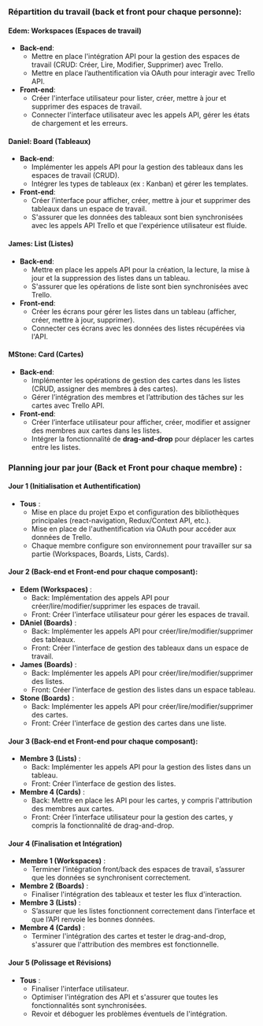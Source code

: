 ### Répartition du travail (back et front pour chaque personne):

#### **Edem: Workspaces (Espaces de travail)**
- **Back-end**:
  - Mettre en place l'intégration API pour la gestion des espaces de travail (CRUD: Créer, Lire, Modifier, Supprimer) avec Trello.
  - Mettre en place l’authentification via OAuth pour interagir avec Trello API.
- **Front-end**:
  - Créer l'interface utilisateur pour lister, créer, mettre à jour et supprimer des espaces de travail.
  - Connecter l'interface utilisateur avec les appels API, gérer les états de chargement et les erreurs.
  
#### **Daniel: Board (Tableaux)**
- **Back-end**:
  - Implémenter les appels API pour la gestion des tableaux dans les espaces de travail (CRUD).
  - Intégrer les types de tableaux (ex : Kanban) et gérer les templates.
- **Front-end**:
  - Créer l’interface pour afficher, créer, mettre à jour et supprimer des tableaux dans un espace de travail.
  - S'assurer que les données des tableaux sont bien synchronisées avec les appels API Trello et que l'expérience utilisateur est fluide.

#### **James: List (Listes)**
- **Back-end**:
  - Mettre en place les appels API pour la création, la lecture, la mise à jour et la suppression des listes dans un tableau.
  - S'assurer que les opérations de liste sont bien synchronisées avec Trello.
- **Front-end**:
  - Créer les écrans pour gérer les listes dans un tableau (afficher, créer, mettre à jour, supprimer).
  - Connecter ces écrans avec les données des listes récupérées via l'API.

#### **MStone: Card (Cartes)**
- **Back-end**:
  - Implémenter les opérations de gestion des cartes dans les listes (CRUD, assigner des membres à des cartes).
  - Gérer l’intégration des membres et l’attribution des tâches sur les cartes avec Trello API.
- **Front-end**:
  - Créer l’interface utilisateur pour afficher, créer, modifier et assigner des membres aux cartes dans les listes.
  - Intégrer la fonctionnalité de **drag-and-drop** pour déplacer les cartes entre les listes.

### Planning jour par jour (Back et Front pour chaque membre) :

#### **Jour 1 (Initialisation et Authentification)**
- **Tous** : 
  - Mise en place du projet Expo et configuration des bibliothèques principales (react-navigation, Redux/Context API, etc.).
  - Mise en place de l'authentification via OAuth pour accéder aux données de Trello.
  - Chaque membre configure son environnement pour travailler sur sa partie (Workspaces, Boards, Lists, Cards).

#### **Jour 2 (Back-end et Front-end pour chaque composant)**:
- **Edem (Workspaces)** :
  - Back: Implémentation des appels API pour créer/lire/modifier/supprimer les espaces de travail.
  - Front: Créer l'interface utilisateur pour gérer les espaces de travail.
- **DAniel (Boards)** :
  - Back: Implémenter les appels API pour créer/lire/modifier/supprimer des tableaux.
  - Front: Créer l'interface de gestion des tableaux dans un espace de travail.
- **James (Boards)** :
  - Back: Implémenter les appels API pour créer/lire/modifier/supprimer des listes.
  - Front: Créer l'interface de gestion des listes dans un espace tableau.
- **Stone (Boards)** :
  - Back: Implémenter les appels API pour créer/lire/modifier/supprimer des cartes.
  - Front: Créer l'interface de gestion des cartes dans une liste.
  
#### **Jour 3 (Back-end et Front-end pour chaque composant)**:
- **Membre 3 (Lists)** :
  - Back: Implémenter les appels API pour la gestion des listes dans un tableau.
  - Front: Créer l'interface de gestion des listes.
- **Membre 4 (Cards)** :
  - Back: Mettre en place les API pour les cartes, y compris l'attribution des membres aux cartes.
  - Front: Créer l’interface utilisateur pour la gestion des cartes, y compris la fonctionnalité de drag-and-drop.

#### **Jour 4 (Finalisation et Intégration)**
- **Membre 1 (Workspaces)** :
  - Terminer l’intégration front/back des espaces de travail, s’assurer que les données se synchronisent correctement.
- **Membre 2 (Boards)** :
  - Finaliser l'intégration des tableaux et tester les flux d'interaction.
- **Membre 3 (Lists)** :
  - S’assurer que les listes fonctionnent correctement dans l’interface et que l’API renvoie les bonnes données.
- **Membre 4 (Cards)** :
  - Terminer l'intégration des cartes et tester le drag-and-drop, s'assurer que l'attribution des membres est fonctionnelle.

#### **Jour 5 (Polissage et Révisions)**
- **Tous** :
  - Finaliser l'interface utilisateur.
  - Optimiser l'intégration des API et s'assurer que toutes les fonctionnalités sont synchronisées.
  - Revoir et déboguer les problèmes éventuels de l'intégration.